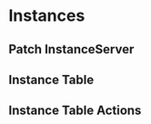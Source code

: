 # Instances
<!-- ![](./images/instances.png) -->
## Patch InstanceServer
## Instance Table
## Instance Table Actions
